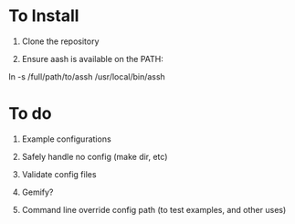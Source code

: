 To Install
==========

1. Clone the repository

2. Ensure aash is available on the PATH:

  ln -s /full/path/to/assh /usr/local/bin/assh


To do
=====

1. Example configurations

2. Safely handle no config (make dir, etc)

3. Validate config files

4. Gemify?

5. Command line override config path (to test examples, and other uses)
